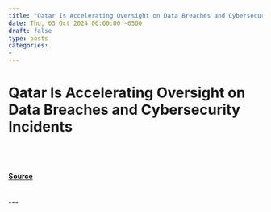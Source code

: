```yaml
---
title: "Qatar Is Accelerating Oversight on Data Breaches and Cybersecurity Incidents"
date: Thu, 03 Oct 2024 00:00:00 -0500
draft: false
type: posts
categories: 
- 
---
```

# Qatar Is Accelerating Oversight on Data Breaches and Cybersecurity Incidents

<br/>

<br/>


#### [Source](https://www.resecurity.com/blog/article/qatar-is-accelerating-oversight-on-data-breaches-and-cybersecurity-incidents)

<br/>
---
